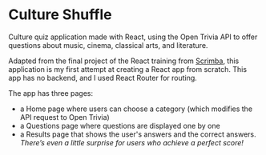 # Culture Shuffle

Culture quiz application made with React, using the Open Trivia API to offer questions about music, cinema, classical arts, and literature.

Adapted from the final project of the React training from [Scrimba](https://v2.scrimba.com/), this application is my first attempt at creating a React app from scratch. This app has no backend, and I used React Router for routing.

The app has three pages:

-   a Home page where users can choose a category (which modifies the API request to Open Trivia)
-   a Questions page where questions are displayed one by one
-   a Results page that shows the user's answers and the correct answers. _There’s even a little surprise for users who achieve a perfect score!_
